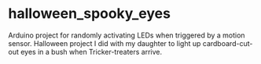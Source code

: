 # halloween_spooky_eyes
Arduino project for randomly activating LEDs when triggered by a motion sensor. Halloween project I did with my daughter to light up cardboard-cut-out eyes in a bush when Tricker-treaters arrive.
